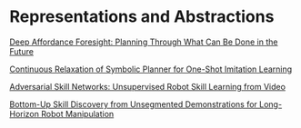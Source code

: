 # Representations and Abstractions

[Deep Affordance Foresight: Planning Through What Can Be Done in the Future](http://arxiv.org/abs/2011.08424)

[Continuous Relaxation of Symbolic Planner for One-Shot Imitation Learning](http://arxiv.org/abs/1908.06769)

[Adversarial Skill Networks: Unsupervised Robot Skill Learning from Video](https://arxiv.org/abs/1910.09430)

[Bottom-Up Skill Discovery from Unsegmented Demonstrations for Long-Horizon Robot Manipulation](http://arxiv.org/abs/2109.13841)